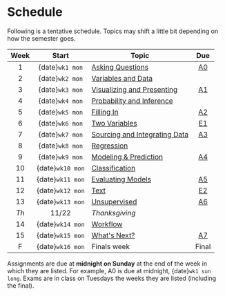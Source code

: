 # Schedule

Following is a tentative schedule.  Topics may shift a little bit depending on how the semester goes.

| Week  |      Start       |                Topic                |       Due       |
| :---: | :--------------: | ----------------------------------- | :-------------: |
|   1   | {date}`wk1 mon`  | [Asking Questions][W1]              |     [A0][]      |
|   2   | {date}`wk2 mon`  | [Variables and Data][W2]            |                 |
|   3   | {date}`wk3 mon`  | [Visualizing and Presenting][W3]    |     [A1][]      |
|   4   | {date}`wk4 mon`  | [Probability and Inference][W4]     |                 |
|   5   | {date}`wk5 mon`  | [Filling In][W5]                    |     [A2][]      |
|   6   | {date}`wk6 mon`  | [Two Variables][W6]                 | [E1](midterm-a) |
|   7   | {date}`wk7 mon`  | [Sourcing and Integrating Data][W7] |     [A3][]      |
|   8   | {date}`wk8 mon`  | [Regression][W8]                    |                 |
|   9   | {date}`wk9 mon`  | [Modeling & Prediction][W9]         |     [A4][]      |
|  10   | {date}`wk10 mon` | [Classification][W10]               |                 |
|  11   | {date}`wk11 mon` | [Evaluating Models][W11]            |     [A5][]      |
|  12   | {date}`wk12 mon` | [Text][W12]                         | [E2](midterm-b) |
|  13   | {date}`wk13 mon` | [Unsupervised][W13]                 |     [A6][]      |
| *Th*  |      11/22       | *Thanksgiving*                      |                 |
|  14   | {date}`wk14 mon` | [Workflow][W14]                     |                 |
|  15   | {date}`wk15 mon` | [What's Next?][W15]                 |     [A7][]      |
|   F   | {date}`wk16 mon` | Finals week                         |      Final      |

Assignments are due at **midnight on Sunday** at the end of the week in which they are listed. For
example, A0 is due at midnight, {date}`wk1 sun long`.  Exams are in class on Tuesdays the weeks they are
listed (including the final).

[A0]: assignments/A0/index.md
[A1]: assignments/A1/index.md
[A2]: assignments/A2/index.md
[A3]: assignments/A3/index.md
[A4]: assignments/A4/index.md
[A5]: assignments/A5/index.md
[A6]: assignments/A6/index.md
[A7]: assignments/A7/index.md

[W1]: week1/index.md
[W2]: week2/index.md
[W3]: week3/index.md
[W4]: week4/index.md
[W5]: week5/index.md
[W6]: week6/index.md
[W7]: week7/index.md
[W8]: week8/index.md
[W9]: week9/index.md
[W10]: week10/index.md
[W11]: week11/index.md
[W12]: week12/index.md
[W13]: week13/index.md
[W14]: week14/index.md
[W15]: week15/index.md
